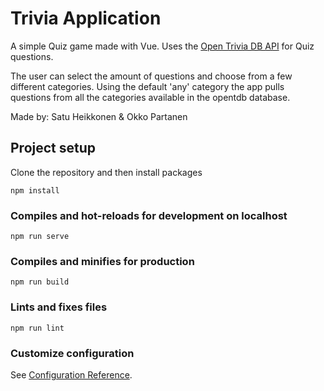 # Trivia Application

A simple Quiz game made with Vue. Uses the [Open Trivia DB API](https://opentdb.com/api_config.php) for Quiz questions.

The user can select the amount of questions and choose from a few different categories.
Using the default 'any' category the app pulls questions from all the categories available in the opentdb database.

Made by: Satu Heikkonen & Okko Partanen

## Project setup
Clone the repository and then install packages
```
npm install
```

### Compiles and hot-reloads for development on localhost
```
npm run serve
```

### Compiles and minifies for production
```
npm run build
```

### Lints and fixes files
```
npm run lint
```

### Customize configuration
See [Configuration Reference](https://cli.vuejs.org/config/).
